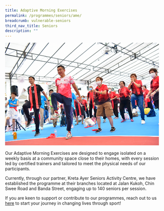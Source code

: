```yaml
---
title: Adaptive Morning Exercises
permalink: /programmes/seniors/ame/
breadcrumb: vulnerable-seniors
third_nav_title: Seniors
description: ""
---
```

![](/images/Marcus%20Tan%20at%20KOC%202022.png)

Our Adaptive Morning Exercises are designed to engage isolated on a weekly basis at a community space close to their homes, with every session led by certified trainers and tailored to meet the physical needs of our participants.

Currently, through our partner, Kreta Ayer Seniors Activity Centre, we have established the programme at their branches located at Jalan Kukoh, Chin Swee Road and Banda Street, engaging up to 140 seniors per session.

If you are keen to support or contribute to our programmes, reach out to us [here](mailto:sportcares@sport.gov.sg)  to start your journey in changing lives through sport!